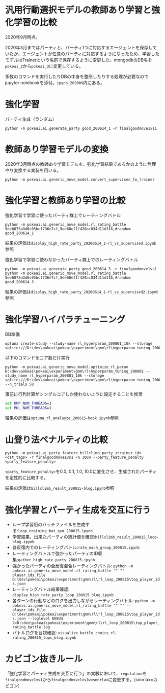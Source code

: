 # 汎用行動選択モデルの教師あり学習と強化学習の比較

2020年9月時点。

2020年3月まではパーティと、パーティ1つに対応するエージェントを保存していたが、エージェントが任意のパーティに対応するようになったため、学習したモデルはTrainerという名前で保存するように変更した。mongodbのDB名を`pokeai_2`から`pokeai_3`に変更している。

多数のコマンドを実行したりDBの中身を整形したりする処理が必要なのでjupyter notebookを添付。`ipynb_202009`内にある。

# 強化学習
パーティ生成（ランダム）

```
python -m pokeai.ai.generate_party good_200614_1 -r finalgoodmove1vs1
```

# 教師あり学習モデルの変換

2020年3月時点の教師あり学習モデルを、強化学習結果であるかのように無理やり変換する実装を用いる。

```
python -m pokeai.ai.generic_move_model.convert_supervised_to_trainer
```

# 強化学習と教師あり学習の比較

強化学習で学習に使ったパーティ群上でレーティングバトル
```
python -m pokeai.ai.generic_move_model.rl_rating_battle 5ee6075a3d6c05bcf736e7cf,5ee60e21f420ac034d11d316,#random good_200614_1
```

結果の評価は`display_high_rate_party_20200614_1-rl_vs_supervised.ipynb`参照

強化学習で学習に使わなかったパーティ群上でのレーティングバトル

```
python -m pokeai.ai.generate_party good_200614_3 -r finalgoodmove1vs1
python -m pokeai.ai.generic_move_model.rl_rating_battle 5ee6075a3d6c05bcf736e7cf,5ee60e21f420ac034d11d316,#random good_200614_3
```

結果の評価は`display_high_rate_party_20200614_1-rl_vs_supervised2.ipynb`参照

# 強化学習ハイパラチューニング
DB準備
```
optuna create-study --study-name rl_hyperparam_200801_10k --storage sqlite:///D:\dev\pokeai\pokeai\experiment\gmm\rl\hyperparam_tuning_200801\optuna.db
```

以下のコマンドをコア数だけ実行
```
python -m pokeai.ai.generic_move_model.optimize_rl_param D:\dev\pokeai\pokeai\experiment\gmm\rl\hyperparam_tuning_200801 --study_name rl_hyperparam_200801_10k --storage sqlite:///D:\dev\pokeai\pokeai\experiment\gmm\rl\hyperparam_tuning_200801\optuna.db --n_trials 50
```

事前に行列計算がシングルコアしか使わないように設定することを推奨
```cmd
set OMP_NUM_THREADS=1
set MKL_NUM_THREADS=1
```

結果の評価は`optuna_rl_analayze_200815-book.ipynb`参照

# 山登り法ペナルティの比較

```
python -m pokeai.ai.party_feature.hillclimb_party <trainer_id> <dst_tags> -r finalgoodmove1vs1 -n 1000 --party_feature_penalty <party_feature_penalty>
```

`<party_feature_penalty>`を0.0, 0.1, 1.0, 10.0に変化させ、生成されたパーティを定性的に比較する。

結果の評価は`hillclimb_result_200815-blog.ipynb`参照

# 強化学習とパーティ生成を交互に行う

* ループ学習用のバッチファイルを生成する:`loop_training_bat_gen_200815.ipynb`
* 学習結果、出来たパーティの統計値を確認:`hillclimb_result_200815_loop-blog.ipynb`
* 各反復内でのレーティングバトル:`rate_each_group_200815.ipynb`
* レーティングバトルで強かったパーティのID収集:`gather_high_rate_party_200815.ipynb`
* 強かったパーティの全反復混合レーティングバトル: `python -m pokeai.ai.generic_move_model.rl_rating_battle "" "" --player_ids_file D:\dev\pokeai\pokeai\experiment\gmm\rl\rl_loop_200815\top_player_ids.json`
* レーティングバトル結果確認: `display_high_rate_party_loop_200815_blog.ipynb`
* 各ターンの行動などのログを出力しながらレーティングバトル: `python -m pokeai.ai.generic_move_model.rl_rating_battle "" "" --player_ids_file D:\dev\pokeai\pokeai\experiment\gmm\rl\rl_loop_200815\top_player_ids.json --loglevel DEBUG 2>D:\dev\pokeai\pokeai\experiment\gmm\rl\rl_loop_200815\top_player_rating_battle.log`
* バトルログを目視確認: `visualize_battle_choice_rl-rating_200815_tops_blog.ipynb`

# カビゴン抜きルール

「強化学習とパーティ生成を交互に行う」の実験において、`regulation`を`finalgoodmove1vs1`から`finalgoodmove1vs1wosnorlax`に変更する。(snorlax=カビゴン)
